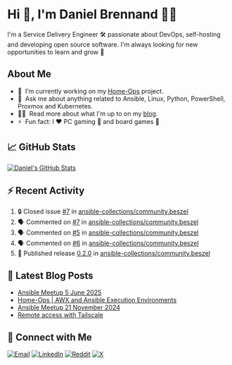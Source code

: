 # Hi 👋, I'm Daniel Brennand 👨‍💻

I'm a Service Delivery Engineer 🛠 passionate about DevOps, self-hosting and developing open source software. I'm always looking for new opportunities to learn and grow 🌱

## About Me

- 🔭 &nbsp;I’m currently working on my [Home-Ops](https://github.com/dbrennand/home-ops) project.
- 💬 &nbsp;Ask me about anything related to Ansible, Linux, Python, PowerShell, Proxmox and Kubernetes.
- 👨‍💻 &nbsp;Read more about what I'm up to on my [blog](https://dbren.uk).
- ⚡ &nbsp;Fun fact: I ❤️ PC gaming 👾 and board games 🎲

## 📈 GitHub Stats

[![Daniel's GitHub Stats](https://github-readme-stats.vercel.app/api?username=dbrennand&show_icons=true&count_private=true&hide_border=true&theme=dark)](https://github.com/anuraghazra/github-readme-stats)

## ⚡ Recent Activity

<!--START_SECTION:activity-->
1. 🔒 Closed issue [#7](https://github.com/ansible-collections/community.beszel/issues/7) in [ansible-collections/community.beszel](https://github.com/ansible-collections/community.beszel)
2. 🗣 Commented on [#7](https://github.com/ansible-collections/community.beszel/issues/7#issuecomment-3238327099) in [ansible-collections/community.beszel](https://github.com/ansible-collections/community.beszel)
3. 🗣 Commented on [#5](https://github.com/ansible-collections/community.beszel/issues/5#issuecomment-3238325691) in [ansible-collections/community.beszel](https://github.com/ansible-collections/community.beszel)
4. 🗣 Commented on [#6](https://github.com/ansible-collections/community.beszel/issues/6#issuecomment-3238324698) in [ansible-collections/community.beszel](https://github.com/ansible-collections/community.beszel)
5. 🚀 Published release [0.2.0](https://github.com/ansible-collections/community.beszel/releases/tag/0.2.0) in [ansible-collections/community.beszel](https://github.com/ansible-collections/community.beszel)
<!--END_SECTION:activity-->

## 📝 Latest Blog Posts

<!-- BLOG-POST-LIST:START -->
- [Ansible Meetup 5 June 2025](https://dbren.uk/blog/ansible-meetup-5-june/)
- [Home-Ops | AWX and Ansible Execution Environments](https://dbren.uk/blog/homeops-ansible-ee/)
- [Ansible Meetup 21 November 2024](https://dbren.uk/blog/ansible-meetup-21-november/)
- [Remote access with Tailscale](https://dbren.uk/blog/tailscale/)
<!-- BLOG-POST-LIST:END -->

## 💬 Connect with Me

[![Email](https://img.shields.io/badge/Email-D14836?style=flat&logo=gmail&logoColor=white)](mailto:contact@danielbrennand.com) [![LinkedIn](https://img.shields.io/badge/Linkedin-%230077B5.svg?style=flat&logo=linkedin&logoColor=white)](https://www.linkedin.com/in/dbrenuk) [![Reddit](https://img.shields.io/badge/Reddit-FF4500?style=flat&logo=reddit&logoColor=white)](https://www.reddit.com/user/dbrenuk) [![X](https://img.shields.io/badge/X-%23000000.svg?style=flat&logo=X&logoColor=white)](https://twitter.com/dbrenuk)
